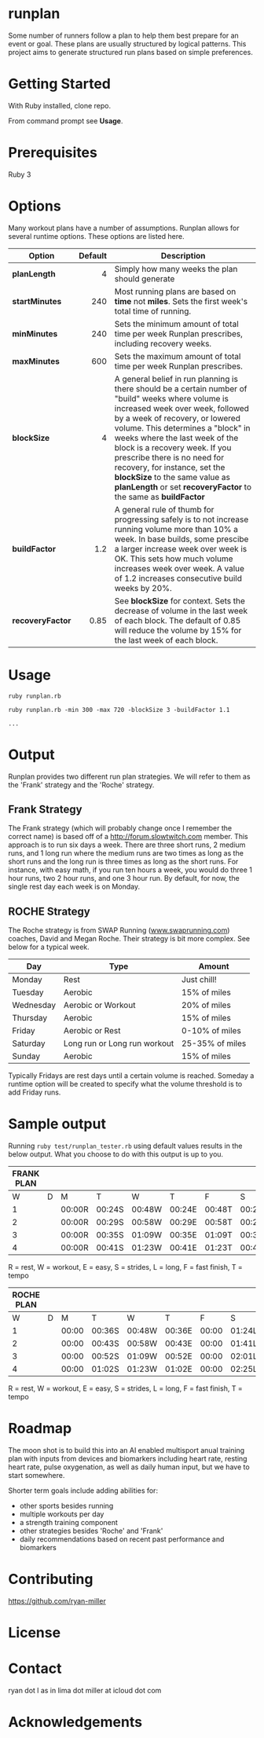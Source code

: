 # runplan
Some number of runners follow a plan to help them best prepare for an event or goal. These plans are usually structured by logical patterns. This project aims to generate structured run plans based on simple preferences.

# Getting Started
With Ruby installed, clone repo. 

From command prompt see **Usage**.

# Prerequisites
Ruby 3

# Options
Many workout plans have a number of assumptions. Runplan allows for several runtime options. These options are listed here.

|Option|Default|Description|
|------|------:|-----------|
|**planLength**|4|Simply how many weeks the plan should generate|
|**startMinutes**|240|Most running plans are based on **time** not **miles**. Sets the first week's total time of running.|
|**minMinutes**|240|Sets the minimum amount of total time per week Runplan prescribes, including recovery weeks.|
|**maxMinutes**|600|Sets the maximum amount of total time per week Runplan prescribes.|
|**blockSize**|4|A general belief in run planning is there should be a certain number of "build" weeks where volume is increased week over week, followed by a week of recovery, or lowered volume. This determines a "block" in weeks where the last week of the block is a recovery week. If you prescribe there is no need for recovery, for instance, set the **blockSize** to the same value as **planLength** or set **recoveryFactor** to the same as **buildFactor**|
|**buildFactor**|1.2|A general rule of thumb for progressing safely is to not increase running volume more than 10% a week. In base builds, some prescibe a larger increase week over week is OK. This sets how much volume increases week over week. A value of 1.2 increases consecutive build weeks by 20%.|
|**recoveryFactor**|0.85|See **blockSize** for context. Sets the decrease of volume in the last week of each block. The default of 0.85 will reduce the volume by 15% for the last week of each block.|

# Usage
```ruby runplan.rb```

```ruby runplan.rb -min 300 -max 720 -blockSize 3 -buildFactor 1.1```

```...```

# Output
Runplan provides two different run plan strategies. We will refer to them as the 'Frank' strategy and the 'Roche' strategy.

## Frank Strategy
The Frank strategy (which will probably change once I remember the correct name) is based off of a http://forum.slowtwitch.com member. This approach is to run six days a week. There are three short runs, 2 medium runs, and 1 long run where the medium runs are two times as long as the short runs and the long run is three times as long as the short runs. For instance, with easy math, if you run ten hours a week, you would do three 1 hour runs, two 2 hour runs, and one 3 hour run. By default, for now, the single rest day each week is on Monday.

## ROCHE Strategy
The Roche strategy is from SWAP Running (www.swaprunning.com) coaches, David and Megan Roche. Their strategy is bit more complex. See below for a typical week.

|Day|Type|Amount|
|---|---|---|
|Monday|Rest|Just chill!|
|Tuesday|Aerobic|15% of miles|
|Wednesday|Aerobic or Workout|20% of miles|
|Thursday|Aerobic|15% of miles|
|Friday|Aerobic or Rest|0-10% of miles|
|Saturday|Long run or Long run workout|25-35% of miles|
|Sunday|Aerobic|15% of miles|

Typically Fridays are rest days until a certain volume is reached. Someday a runtime option will be created to specify what the volume threshold is to add Friday runs.

# Sample output
Running `ruby test/runplan_tester.rb` using default values results in the below output. What you choose to do with this output is up to you.

|FRANK PLAN||||||||||
|---|---|---|---|---|---|---|---|---|---|
|W|       D|      M|       T|       W|       T|       F|       S|       S|       T|
|1||00:00R|00:24S|00:48W|00:24E|00:48T|00:24E|01:12L|04:00|
|2||00:00R|00:29S|00:58W|00:29E|00:58T|00:29E|01:26L|04:49|
|3||00:00R|00:35S|01:09W|00:35E|01:09T|00:35E|01:44L|05:47|
|4||00:00R|00:41S|01:23W|00:41E|01:23T|00:41E|02:04L|06:53|

R = rest,
W = workout,
E = easy,
S = strides,
L = long,
F = fast finish,
T = tempo


|ROCHE PLAN||||||||||
|---|---|---|---|---|---|---|---|---|---|
|W|       D|      M|       T|       W|       T|       F|       S|       S|       T|
|1||00:00|00:36S|00:48W|00:36E|00:00|01:24L|00:36E|04:00|
|2||00:00|00:43S|00:58W|00:43E|00:00|01:41L|00:43E|04:48|
|3||00:00|00:52S|01:09W|00:52E|00:00|02:01L|00:52E|05:46|
|4||00:00|01:02S|01:23W|01:02E|00:00|02:25L|01:02E|06:54|

R = rest,
W = workout,
E = easy,
S = strides,
L = long,
F = fast finish,
T = tempo

# Roadmap
The moon shot is to build this into an AI enabled multisport anual training plan with inputs from devices and biomarkers including heart rate, resting heart rate, pulse oxygenation, as well as daily human input, but we have to start somewhere.

Shorter term goals include adding abilities for:
* other sports besides running
* multiple workouts per day
* a strength training component
* other strategies besides 'Roche' and 'Frank'
* daily recommendations based on recent past performance and biomarkers

# Contributing
https://github.com/ryan-miller

# License

# Contact
ryan dot l as in lima dot miller at icloud dot com

# Acknowledgements